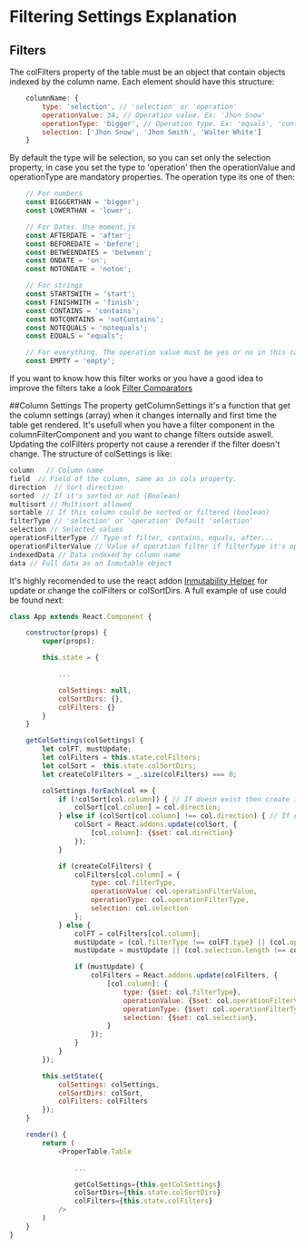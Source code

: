 # Filtering Settings Explanation

## Filters
The colFilters property of the table must be an object that contain objects indexed by the column name. Each element should have this structure:
```javascript
	columnName: {
		type: 'selection', // 'selection' or 'operation'
		operationValue: 34, // Operation value. Ex: 'Jhon Snow'
		operationType: 'bigger', // Operation type. Ex: 'equals', 'contains'...
		selection: ['Jhon Snow', 'Jhon Smith', 'Walter White']
	}
```
By default the type will be selection, so you can set only the selection property, in case you set the type to 'operation' then the operationValue and operationType are mandatory properties. The operation type its one of then:
```javascript
	// For numbers
	const BIGGERTHAN = 'bigger';
	const LOWERTHAN = 'lower';

	// For Dates. Use moment.js
	const AFTERDATE = 'after';
	const BEFOREDATE = 'before';
	const BETWEENDATES = 'between';
	const ONDATE = 'on';
	const NOTONDATE = 'noton';

	// For strings
	const STARTSWITH = 'start';
	const FINISHWITH = 'finish';
	const CONTAINS = 'contains';
	const NOTCONTAINS = 'notContains';
	const NOTEQUALS = 'notequals';
	const EQUALS = "equals";

	// For everything. The operation value must be yes or no in this case
	const EMPTY = 'empty';
```
If you want to know how this filter works or you have a good idea to improve the filters take a look [Filter Comparators](https://github.com/CBIConsulting/ProperTable/tree/dev/src/filterComparators/comparators.js)

##Column Settings
The property getColumnSettings it's a function that get the column settings (array) when it changes internally and first time the table get rendered. It's usefull when you have a filter component in the columnFilterComponent and you want to change filters outside aswell. Updating the colFilters property not cause a rerender if the filter doesn't change. The structure of colSettings is like:
```javascript
column   // Column name
field  // Field of the column, same as in cols property.
direction  // Sort direction
sorted  // If it's sorted or not (Boolean)
multisort // Multisort allowed
sortable // If this column could be sorted or filtered (boolean)
filterType // 'selection' or 'operation' Default 'selection'
selection // Selected values
operationFilterType // Type of filter, contains, equals, after...
operationFilterValue // Value of operation filter if filterType it's operation
indexedData // Data indexed by column name
data // Full data as an Inmutable object
```
It's highly recomended to use the react addon [Inmutability Helper](https://facebook.github.io/react/docs/update.html) for update or change the colFilters or colSortDirs. A full example of use could be found next:

```javascript
class App extends React.Component {

	constructor(props) {
		super(props);

		this.state = {

			...

			colSettings: null,
			colSortDirs: {},
			colFilters: {}
		}
	}

	getColSettings(colSettings) {
		let colFT, mustUpdate;
		let colFilters = this.state.colFilters;
		let colSort =  this.state.colSortDirs;
		let createColFilters = _.size(colFilters) === 0;

		colSettings.forEach(col => {
			if (!colSort[col.column]) { // If doesn exist then create it
				colSort[col.column] = col.direction;
			} else if (colSort[col.column] !== col.direction) { // If exist and sort direction has changed then update it.
				colSort = React.addons.update(colSort, {
					[col.column]: {$set: col.direction}
				});
			}

			if (createColFilters) {
				colFilters[col.column] = {
					type: col.filterType,
					operationValue: col.operationFilterValue,
					operationType: col.operationFilterType,
					selection: col.selection
				};
			} else {
				colFT = colFilters[col.column];
				mustUpdate = (col.filterType !== colFT.type) || (col.operationFilterValue !== colFT.operationValue) || (col.operationFilterType !== colFT.operationType);
				mustUpdate = mustUpdate || (col.selection.length !== colFT.selection.length);

				if (mustUpdate) {
					colFilters = React.addons.update(colFilters, {
						[col.column]: {
							type: {$set: col.filterType},
							operationValue: {$set: col.operationFilterValue},
							operationType: {$set: col.operationFilterType},
							selection: {$set: col.selection},
						}
					});
				}
			}
		});

		this.setState({
			colSettings: colSettings,
			colSortDirs: colSort,
			colFilters: colFilters
		});
	}

	render() {
		return (
			<ProperTable.Table

				...

				getColSettings={this.getColSettings}
				colSortDirs={this.state.colSortDirs}
				colFilters={this.state.colFilters}
			/>
		)
	}
}

```
